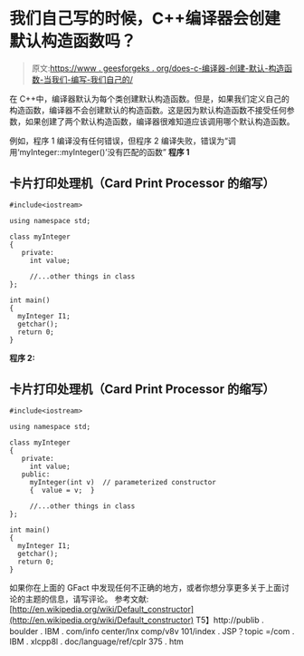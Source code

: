 # 我们自己写的时候，C++编译器会创建默认构造函数吗？

> 原文:[https://www . geesforgeks . org/does-c-编译器-创建-默认-构造函数-当我们-编写-我们自己的/](https://www.geeksforgeeks.org/does-c-compiler-create-default-constructor-when-we-write-our-own/)

在 C++中，编译器默认为每个类创建默认构造函数。但是，如果我们定义自己的构造函数，编译器不会创建默认的构造函数。这是因为默认构造函数不接受任何参数，如果创建了两个默认构造函数，编译器很难知道应该调用哪个默认构造函数。

例如，程序 1 编译没有任何错误，但程序 2 编译失败，错误为“调用‘myInteger::myInteger()’没有匹配的函数”
**程序 1**

## 卡片打印处理机（Card Print Processor 的缩写）

```
#include<iostream>

using namespace std;

class myInteger
{
   private:
     int value;

     //...other things in class 
};

int main()
{
  myInteger I1;
  getchar();
  return 0;
}
```

**程序 2:**

## 卡片打印处理机（Card Print Processor 的缩写）

```
#include<iostream>

using namespace std;

class myInteger
{
   private:
     int value;
   public:
     myInteger(int v)  // parameterized constructor
     {  value = v;  }

     //...other things in class 
};

int main()
{
  myInteger I1;
  getchar();
  return 0;
}
```

如果你在上面的 GFact 中发现任何不正确的地方，或者你想分享更多关于上面讨论的主题的信息，请写评论。
参考文献:
[http://en.wikipedia.org/wiki/Default_constructor](http://en.wikipedia.org/wiki/Default_constructor)
T5】http://publib . boulder . IBM . com/info center/lnx comp/v8v 101/index . JSP？topic =/com . IBM . xlcpp8l . doc/language/ref/cplr 375 . htm